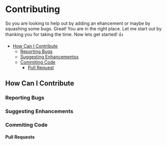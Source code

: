 Contributing
============================

So you are looking to help out by adding an ehancement or maybe by squashing some bugs. 
Great! You are in the right place. 
Let me start out by thanking you for taking the time.
Now lets get started! :+1:

- [How Can I Contribute](#how-can-i-contribute)
    - [Reporting Bugs](#reporting-bugs)
    - [Suggesting Enhancementss](#suggesting-enhancements)
    - [Commiting Code](#commiting-code)
        - [Pull Request](#pull-requests)

## How Can I Contribute

### Reporting Bugs

### Suggesting Enhancements

### Commiting Code

#### Pull Requests

